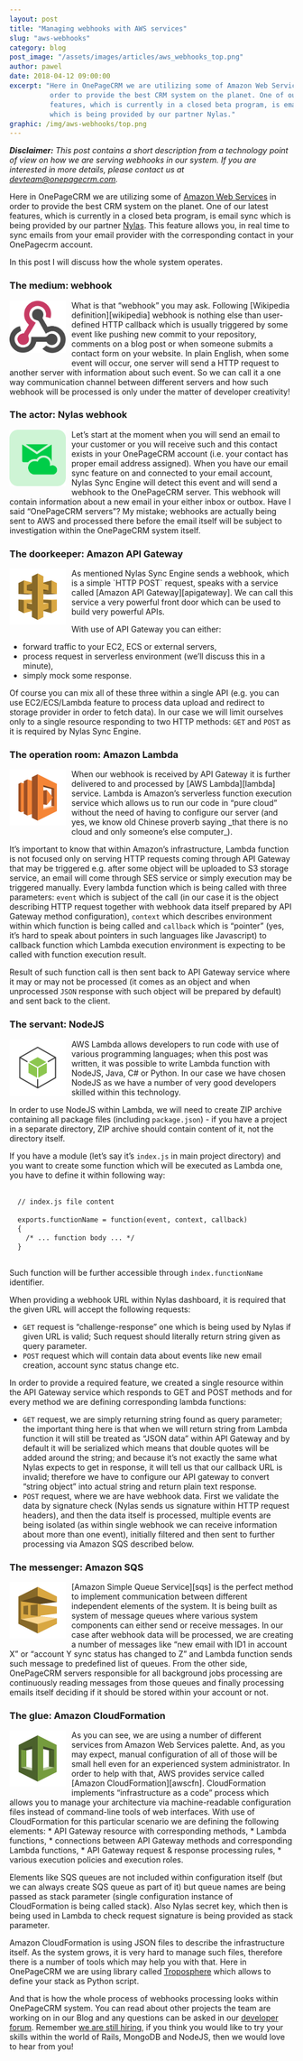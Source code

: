 ```yaml
---
layout: post
title: "Managing webhooks with AWS services"
slug: "aws-webhooks"
category: blog
post_image: "/assets/images/articles/aws_webhooks_top.png"
author: pawel
date: 2018-04-12 09:00:00
excerpt: "Here in OnePageCRM we are utilizing some of Amazon Web Services in
          order to provide the best CRM system on the planet. One of our latest 
          features, which is currently in a closed beta program, is email sync 
          which is being provided by our partner Nylas."
graphic: /img/aws-webhooks/top.png
---
```


_**Disclaimer:** This post contains a short description from a technology point of
view on how we are serving webhooks in our system. If you are interested in more 
details, please contact us at [devteam@onepagecrm.com](mailto:devteam@onepagecrm.com)._

Here in OnePageCRM we are utilizing some of [Amazon Web Services][aws] in order to 
provide the best CRM system on the planet. One of our latest features, which is 
currently in a closed beta program, is email sync which is being provided by our 
partner [Nylas][nylas]. This feature allows you,  in real time to sync emails from 
your email provider with the corresponding contact in your OnePagecrm account.

In this post I will  discuss  how the whole system operates.

### The medium: webhook

<img src="/assets/images/aws-webhooks/webhooks.svg" alt="Webhooks" style="margin: 0 10px 10px 0; width: 100px; float: left" />
What is that “webhook” you may ask. Following [Wikipedia definition][wikipedia]
webhook is nothing else than user-defined HTTP callback which is usually 
triggered by some event like pushing new commit to your repository, comments 
on a blog post or when someone  submits a contact form on your website. 
In plain English, when some event will occur, one server will send a HTTP 
request to another server with information about such event. So we can call 
it a one way communication channel between different servers and how such 
webhook will be processed is only under the matter of developer creativity!

<div class="clear: both"></div>

### The actor: Nylas webhook

<img src="/assets/images/aws-webhooks/nylas-email-sync.svg" alt="Nylas" style="margin: 0 10px 10px 0; width: 100px; float: left" />
Let’s start at the moment when you will send an email to your customer or you 
will receive such and this contact exists in your OnePageCRM account (i.e. your 
contact has proper email address assigned). When you have our email sync 
feature on and connected to your email account, Nylas Sync Engine will detect 
this event and will send a webhook to the OnePageCRM server. This webhook will 
contain information about a new email in your either inbox or outbox. Have I 
said “OnePageCRM servers”? My mistake; webhooks are actually being sent to AWS 
and processed there before the email itself will be subject to investigation 
within the OnePageCRM system itself.

<div class="clear: both"></div>

### The doorkeeper: Amazon API Gateway

<img src="/assets/images/aws/api-gateway.svg" alt="Amazon API Gatway" style="margin: 0 10px 10px 0; width: 100px; float: left" />
As mentioned Nylas Sync Engine sends a webhook, which is a simple `HTTP POST` 
request, speaks with a service called [Amazon API Gateway][apigateway]. We 
can call this service a very powerful front door which can be used to build very 
powerful APIs. 

With use of API Gateway you can either:
* forward traffic to your EC2, ECS or external servers,
* process request in serverless environment (we’ll discuss this in a minute),
* simply mock some response.

Of course you can mix all of these three within a single API (e.g. you can use 
EC2/ECS/Lambda feature to process data upload and redirect to storage 
provider in order to fetch data). In our case we will limit ourselves 
only to a single resource responding to two HTTP methods: `GET` and `POST` as 
it is required by Nylas Sync Engine. 

<div class="clear: both"></div>

### The operation room: Amazon Lambda

<img src="/assets/images/aws/lambda.svg" alt="AWS Lambda" style="margin: 0 10px 10px 0; width: 100px; float: left" />
When our webhook is received by API Gateway it is further delivered to and processed 
by [AWS Lambda][lambda] service. Lambda is Amazon’s serverless function execution 
service which allows us to run our code in “pure cloud” without the need of 
having to configure our server (and yes, we know old Chinese proverb saying 
_that there is no cloud and only someone’s else computer_).

It’s important to know that within Amazon’s infrastructure, Lambda function 
is not focused only on serving HTTP requests coming through API Gateway 
that may be triggered e.g. after some object will be uploaded to S3 storage 
service, an email will come through SES service or simply execution may be 
triggered manually. Every lambda function which is being called with three 
parameters: `event` which is subject of the call (in our case it is the object 
describing HTTP request together with webhook data itself prepared by API Gateway 
method configuration), `context` which describes environment within which 
function is being called and `callback` which is “pointer” (yes, it’s hard to 
speak about pointers in such languages like Javascript) to callback function which 
Lambda execution environment is expecting to be called with function execution result.

Result of such function call is then sent back to API Gateway service where it 
may or may not be processed (it comes as an object and when unprocessed `JSON` 
response with such object will be prepared by default) and sent back to the client.

<div class="clear: both"></div>

### The servant: NodeJS

<img src="/assets/images/aws/nodejs-sdk.svg" alt="NodeJS SDK" style="margin: 0 10px 10px 0; width: 100px; float: left" />
AWS Lambda allows developers to run code with use of various programming languages; 
when this post was written, it was possible to write Lambda function with NodeJS, 
Java, C# or Python. In our case we have chosen NodeJS as we have a number of very 
good developers skilled within this technology.

In order to use NodeJS within Lambda, we will need to create ZIP archive containing 
all package files (including `package.json`) - if you have a project in a separate 
directory, ZIP archive should contain content of it, not the directory itself.

If you have a module (let’s say it’s `index.js` in main project directory) and you 
want to create some function which will be executed as Lambda one, you have to define 
it within following way:
 
<pre>
  <code class="javascript">
  // index.js file content
  
  exports.functionName = function(event, context, callback)
  {
    /* ... function body ... */
  }
  </code>
</pre>

Such function will be further accessible through `index.functionName` identifier.

When providing a webhook URL within Nylas dashboard, it is required that the given 
URL will accept the following requests:
* `GET` request is “challenge-response” one which is being used by Nylas if given 
   URL is valid; Such request should literally return string given as query parameter.
* `POST` request which will contain data about events like new email creation, 
  account sync status change etc.

In order to provide a required feature, we created a single resource within the API 
Gateway service which responds to GET and POST methods and for every method we are 
defining corresponding lambda functions:
* `GET` request, we are simply returning string found as query parameter; 
  the important thing here is that when we will return string from Lambda 
  function it will still be treated as “JSON data” within API Gateway and by 
  default it will be serialized which means that double quotes will be added 
  around the string; and because it’s not exactly the same what Nylas expects 
  to get in response, it will tell us that our callback URL is invalid; 
  therefore we have to configure our API gateway to convert “string object” 
  into actual string and return plain text response.
* `POST` request, where we are have webhook data. First we validate the data 
  by signature check (Nylas sends us signature within HTTP request headers),
  and then the data itself is processed, multiple events are being isolated 
  (as within single webhook we can receive information about more than one
  event), initially filtered and then sent to further processing 
  via Amazon SQS described below.


<div class="clear: both"></div>

### The messenger: Amazon SQS

<img src="/assets/images/aws/sqs.svg" alt="Amazon SQS" style="margin: 0 10px 10px 0; width: 100px; float: left" />
[Amazon Simple Queue Service][sqs] is the perfect method to implement communication 
between different independent elements of the system. It is being built as system 
of message queues where various system components can either send or receive 
messages. In our case after webhook data will be processed, we are creating a 
number of messages like “new email with ID1 in account X” or 
“account Y sync status has changed to Z” and Lambda function sends such message 
to predefined list of queues. From the other side, OnePageCRM servers responsible 
for all background jobs processing are continuously reading  messages from 
those queues and finally processing emails itself deciding if it should be 
stored within your account or not.

<div class="clear: both"></div>

### The glue: Amazon CloudFormation

<img src="/assets/images/aws/cloudformation.svg" alt="Amazon CloudFormation" style="margin: 0 10px 10px 0; width: 100px; float: left" />
As you can see, we are using a number of different services from Amazon Web 
Services palette. And, as you may expect, manual configuration of all of those 
will be small hell even for an experienced system administrator. In order 
to help with that, AWS provides service called [Amazon CloudFormation][awscfn]. 
CloudFormation implements “infrastructure as a code” process which allows 
you to manage your architecture via machine-readable configuration files instead 
of command-line tools of web interfaces. With use of CloudFormation for this 
particular scenario we are defining the following elements:
* API Gateway resource with corresponding methods,
* Lambda functions,
* connections between API Gateway methods and corresponding Lambda functions,
* API Gateway request & response processing rules,
* various execution policies and execution roles.

Elements like SQS queues are not included within configuration itself (but we can 
always create SQS queue as part of it) but queue names are being passed as 
stack parameter (single configuration instance of CloudFormation is being 
called stack). Also Nylas secret key, which then is being used in Lambda 
to check request signature is being provided as stack parameter.

Amazon CloudFormation is using JSON files to describe the infrastructure itself. 
As the system grows, it is very hard to manage such files, therefore there 
is a number of tools which may help you with that. Here in OnePageCRM we are 
using library called [Troposphere][troposphere] which allows to define your 
stack as Python script.

And that is how the whole process of webhooks processing looks within OnePageCRM 
system. You can read about other projects the team are working on in our 
Blog and any questions can be asked in our [developer forum][forum]. 
Remember [we are still hiring][hiring], if you think you would like to 
try your skills within the world of Rails, MongoDB and NodeJS, then we 
would love to hear from you!

<div class="clear: both"></div>

[aws]: https://aws.amazon.com 
[nylas]: https://www.nylas.com/
[wikipedia]: https://en.wikipedia.org/wiki/Webhook
[apigateway]: https://aws.amazon.com/api-gateway/
[lambda]: https://aws.amazon.com/lambda/
[sqs]: https://aws.amazon.com/sqs/
[awscfn]: https://aws.amazon.com/cloudformation/
[troposphere]: https://github.com/cloudtools/troposphere
[forum]: http://forum.developer.onepagecrm.com/
[hiring]: https://www.onepagecrm.com/hiring
